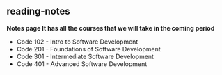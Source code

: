 ## reading-notes
**Notes page It has all the courses that we will take in the coming period**

* Code 102 - Intro to Software Development
* Code 201 - Foundations of Software Development
* Code 301 - Intermediate Software Development
* Code 401 - Advanced Software Development